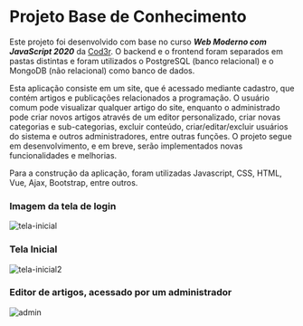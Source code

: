 # Projeto Base de Conhecimento 

Este projeto foi desenvolvido com base no curso  *__Web Moderno com JavaScript 2020__* da [Cod3r](https://www.cod3r.com.br). O backend e o frontend foram separados em pastas distintas e foram utilizados o PostgreSQL (banco relacional) e o MongoDB (não relacional) como banco de dados. 

Esta aplicação consiste em um site, que é acessado mediante cadastro, que contém artigos e publicações relacionados a programação. O usuário comum pode visualizar qualquer artigo do site, enquanto o administrado pode criar novos artigos através de um editor personalizado, criar novas categorias e sub-categorias, excluir conteúdo, criar/editar/excluir usuários do sistema e outros administradores, entre outras funções. O projeto segue em desenvolvimento, e em breve, serão implementados novas funcionalidades e melhorias.

Para a construção da aplicação, foram utilizadas Javascript, CSS, HTML, Vue, Ajax, Bootstrap, entre outros.

### Imagem da tela de login

![tela-inicial](https://user-images.githubusercontent.com/54365007/79679994-177e4f80-81e1-11ea-8cd0-323d2047dc99.jpg)

### Tela Inicial

![tela-inicial2](https://user-images.githubusercontent.com/54365007/79680015-4e546580-81e1-11ea-947a-74b18392f8ca.jpg)

### Editor de artigos, acessado por um administrador

![admin](https://user-images.githubusercontent.com/54365007/79680026-75129c00-81e1-11ea-8afd-657b715f0db5.jpg)
